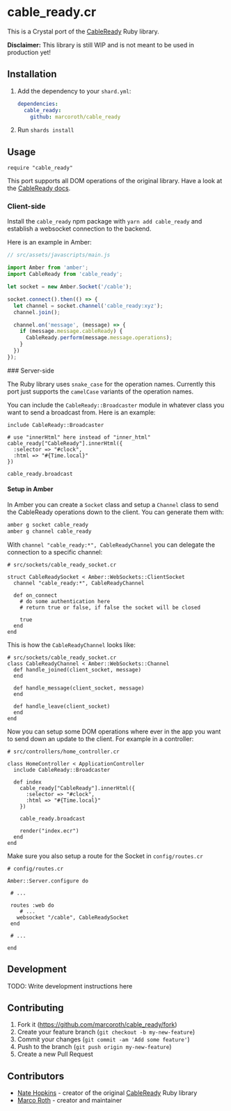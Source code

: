 # cable_ready.cr

This is a Crystal port of the [CableReady](https://github.com/hopsoft/cable_ready) Ruby library.

**Disclaimer:** This library is still WIP and is not meant to be used in production yet!

## Installation

1. Add the dependency to your `shard.yml`:

   ```yaml
   dependencies:
     cable_ready:
       github: marcoroth/cable_ready
   ```

2. Run `shards install`

## Usage

```crystal
require "cable_ready"
```

This port supports all DOM operations of the original library. Have a look at the [CableReady docs](https://cableready.stimulusreflex.com/usage/dom-operations).

### Client-side

Install the `cable_ready` npm package with `yarn add cable_ready` and establish a websocket connection to the backend.

Here is an example in Amber:

```javascript
// src/assets/javascripts/main.js

import Amber from 'amber';
import CableReady from 'cable_ready';

let socket = new Amber.Socket('/cable');

socket.connect().then(() => {
  let channel = socket.channel('cable_ready:xyz');
  channel.join();

  channel.on('message', (message) => {
    if (message.message.cableReady) {
      CableReady.perform(message.message.operations);
    }
  })
});
```

### Server-side

The Ruby library uses `snake_case` for the operation names. Currently this port just supports the `camelCase` variants of the operation names.

You can include the `CableReady::Broadcaster` module in whatever class you want to send a broadcast from. Here is an example:

```crystal
include CableReady::Broadcaster

# use "innerHtml" here instead of "inner_html"
cable_ready["CableReady"].innerHtml({
  :selector => "#clock",
  :html => "#{Time.local}"
})

cable_ready.broadcast
```

#### Setup in Amber

In Amber you can create a `Socket` class and setup a `Channel` class to send the CableReady operations down to the client. You can generate them with:

```bash
amber g socket cable_ready
amber g channel cable_ready
```

With `channel "cable_ready:*", CableReadyChannel` you can delegate the connection to a specific channel:

```crystal
# src/sockets/cable_ready_socket.cr

struct CableReadySocket < Amber::WebSockets::ClientSocket
  channel "cable_ready:*", CableReadyChannel

  def on_connect
    # do some authentication here
    # return true or false, if false the socket will be closed
  
    true
  end
end
```

This is how the `CableReadyChannel` looks like:

```crystal
# src/sockets/cable_ready_socket.cr
class CableReadyChannel < Amber::WebSockets::Channel
  def handle_joined(client_socket, message)
  end

  def handle_message(client_socket, message)
  end

  def handle_leave(client_socket)
  end
end
```

Now you can setup some DOM operations where ever in the app you want to send down an update to the client. For example in a controller:

```crystal
# src/controllers/home_controller.cr

class HomeController < ApplicationController
  include CableReady::Broadcaster

  def index
    cable_ready["CableReady"].innerHtml({
      :selector => "#clock",
      :html => "#{Time.local}"
    })

    cable_ready.broadcast

    render("index.ecr")
  end
end
```

Make sure you also setup a route for the Socket in `config/routes.cr`

```crystal
# config/routes.cr

Amber::Server.configure do

 # ...
 
 routes :web do
	# ...
   websocket "/cable", CableReadySocket
 end
 
 # ...
 
end
```


## Development

TODO: Write development instructions here

## Contributing

1. Fork it (<https://github.com/marcoroth/cable_ready/fork>)
2. Create your feature branch (`git checkout -b my-new-feature`)
3. Commit your changes (`git commit -am 'Add some feature'`)
4. Push to the branch (`git push origin my-new-feature`)
5. Create a new Pull Request

## Contributors

- [Nate Hopkins](https://github.com/hopsoft) - creator of the original [CableReady](https://github.com/hopsoft/cable_ready) Ruby library
- [Marco Roth](https://github.com/marcoroth) - creator and maintainer
